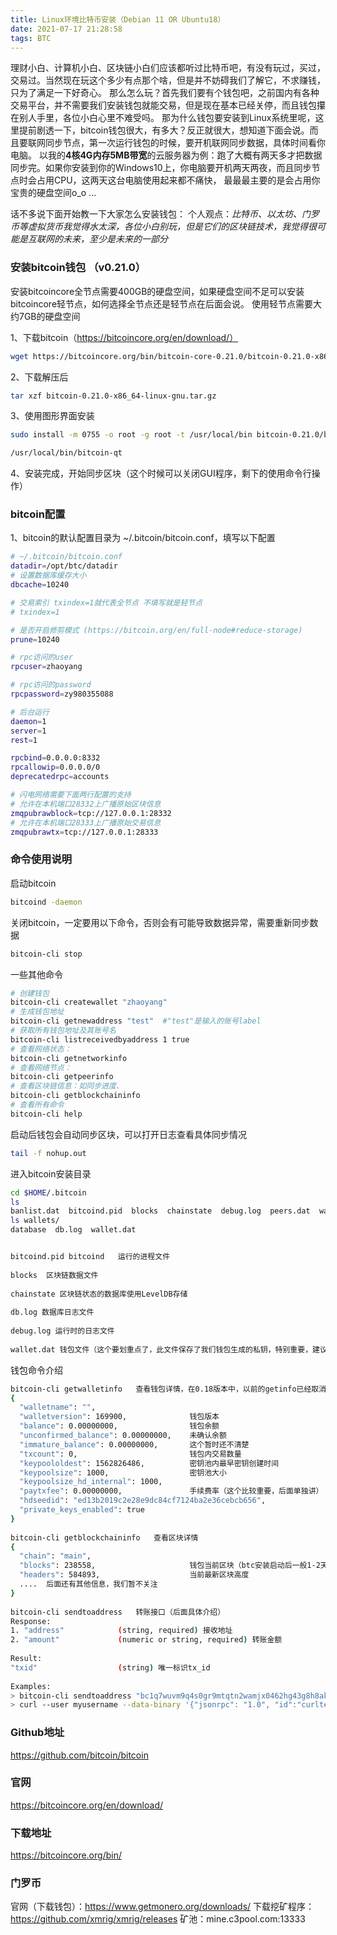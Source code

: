 ```yaml
---
title: Linux环境比特币安装（Debian 11 OR Ubuntu18）
date: 2021-07-17 21:28:58
tags: BTC
---
```


理财小白、计算机小白、区块链小白们应该都听过比特币吧，有没有玩过，买过，交易过。当然现在玩这个多少有点那个啥，但是并不妨碍我们了解它，不求赚钱，只为了满足一下好奇心。
那么怎么玩？首先我们要有个钱包吧，之前国内有各种交易平台，并不需要我们安装钱包就能交易，但是现在基本已经关停，而且钱包攥在别人手里，各位小白心里不难受吗。
那为什么钱包要安装到Linux系统里呢，这里提前剧透一下，bitcoin钱包很大，有多大？反正就很大，想知道下面会说。而且要联网同步节点，第一次运行钱包的时候，要开机联网同步数据，具体时间看你电脑。
以我的**4核4G内存5MB带宽**的云服务器为例：跑了大概有两天多才把数据同步完。如果你安装到你的Windows10上，你电脑要开机两天两夜，而且同步节点时会占用CPU，这两天这台电脑使用起来都不痛快，
最最最主要的是会占用你宝贵的硬盘空间o_o ...

话不多说下面开始教一下大家怎么安装钱包：
个人观点：*比特币、以太坊、门罗币等虚拟货币我觉得水太深，各位小白别玩，但是它们的区块链技术，我觉得很可能是互联网的未来，至少是未来的一部分*

<!-- more -->

### 安装bitcoin钱包 （v0.21.0）
安装bitcoincore全节点需要400GB的硬盘空间，如果硬盘空间不足可以安装bitcoincore轻节点，如何选择全节点还是轻节点在后面会说。
使用轻节点需要大约7GB的硬盘空间

1、下载bitcoin（https://bitcoincore.org/en/download/）
``` bash
wget https://bitcoincore.org/bin/bitcoin-core-0.21.0/bitcoin-0.21.0-x86_64-linux-gnu.tar.gz
```

2、下载解压后
``` bash
tar xzf bitcoin-0.21.0-x86_64-linux-gnu.tar.gz
```

3、使用图形界面安装
``` bash
sudo install -m 0755 -o root -g root -t /usr/local/bin bitcoin-0.21.0/bin/*
```
``` bash
/usr/local/bin/bitcoin-qt
```

4、安装完成，开始同步区块（这个时候可以关闭GUI程序，剩下的使用命令行操作）

### bitcoin配置

1、bitcoin的默认配置目录为 ~/.bitcoin/bitcoin.conf，填写以下配置
``` bash
# ~/.bitcoin/bitcoin.conf
datadir=/opt/btc/datadir
# 设置数据库缓存大小
dbcache=10240

# 交易索引 txindex=1就代表全节点 不填写就是轻节点
# txindex=1

# 是否开启修剪模式 (https://bitcoin.org/en/full-node#reduce-storage)
prune=10240

# rpc访问的user
rpcuser=zhaoyang

# rpc访问的password
rpcpassword=zy980355088

# 后台运行
daemon=1
server=1
rest=1

rpcbind=0.0.0.0:8332
rpcallowip=0.0.0.0/0
deprecatedrpc=accounts

# 闪电网络需要下面两行配置的支持
# 允许在本机端口28332上广播原始区块信息
zmqpubrawblock=tcp://127.0.0.1:28332
# 允许在本机端口28333上广播原始交易信息
zmqpubrawtx=tcp://127.0.0.1:28333
```

### 命令使用说明

启动bitcoin
``` bash
bitcoind -daemon
```

关闭bitcoin，一定要用以下命令，否则会有可能导致数据异常，需要重新同步数据
``` bash
bitcoin-cli stop
```

一些其他命令
``` bash
# 创建钱包
bitcoin-cli createwallet "zhaoyang"
# 生成钱包地址
bitcoin-cli getnewaddress "test"  #"test"是输入的账号label
# 获取所有钱包地址及其账号名
bitcoin-cli listreceivedbyaddress 1 true
# 查看网络状态：
bitcoin-cli getnetworkinfo
# 查看网络节点：
bitcoin-cli getpeerinfo
# 查看区块链信息：如同步进度、
bitcoin-cli getblockchaininfo
# 查看所有命令
bitcoin-cli help
```

启动后钱包会自动同步区块，可以打开日志查看具体同步情况
``` bash
tail -f nohup.out
```

进入bitcoin安装目录
``` bash
cd $HOME/.bitcoin
ls
banlist.dat  bitcoind.pid  blocks  chainstate  debug.log  peers.dat  wallets
ls wallets/
database  db.log  wallet.dat
```
``` bash

bitcoind.pid bitcoind   运行的进程文件
 
blocks  区块链数据文件
 
chainstate 区块链状态的数据库使用LevelDB存储
 
db.log 数据库日志文件
 
debug.log 运行时的日志文件
 
wallet.dat 钱包文件（这个要划重点了，此文件保存了我们钱包生成的私钥，特别重要，建议通过编写shell脚本或者使用后台程序每天做个备份）
```

钱包命令介绍
``` bash
bitcoin-cli getwalletinfo   查看钱包详情，在0.18版本中，以前的getinfo已经取消
{
  "walletname": "",
  "walletversion": 169900,              钱包版本
  "balance": 0.00000000,                钱包余额
  "unconfirmed_balance": 0.00000000,    未确认余额
  "immature_balance": 0.00000000,       这个暂时还不清楚
  "txcount": 0,                         钱包内交易数量
  "keypoololdest": 1562826486,          密钥池内最早密钥创建时间
  "keypoolsize": 1000,                  密钥池大小
  "keypoolsize_hd_internal": 1000,
  "paytxfee": 0.00000000,               手续费率（这个比较重要，后面单独讲）
  "hdseedid": "ed13b2019c2e28e9dc84cf7124ba2e36cebcb656",
  "private_keys_enabled": true
}
 
bitcoin-cli getblockchaininfo   查看区块详情
{
  "chain": "main",
  "blocks": 238558,                     钱包当前区块（btc安装启动后一般1-2天可以同步到最新区块高度）
  "headers": 584893,                    当前最新区块高度
  ....  后面还有其他信息，我们暂不关注
}
 
bitcoin-cli sendtoaddress   转账接口（后面具体介绍）
Response:
1. "address"            (string, required) 接收地址
2. "amount"             (numeric or string, required) 转账金额
 
Result:
"txid"                  (string) 唯一标识tx_id
 
Examples:
> bitcoin-cli sendtoaddress "bc1q7wuvm9q4s0gr9mtqtn2wamjx0462hg43g8h8ak" 0.1
> curl --user myusername --data-binary '{"jsonrpc": "1.0", "id":"curltest", "method": "sendtoaddress", "params": ["bc1q7wuvm9q4s0gr9mtqtn2wamjx0462hg43g8h8ak", 0.1] }' -H 'content-type: text/plain;' http://127.0.0.1:8332/
```

### Github地址
https://github.com/bitcoin/bitcoin

### 官网
https://bitcoincore.org/en/download/

### 下载地址
https://bitcoincore.org/bin/

### 门罗币
官网（下载钱包）：https://www.getmonero.org/downloads/
下载挖矿程序：https://github.com/xmrig/xmrig/releases
矿池：mine.c3pool.com:13333
